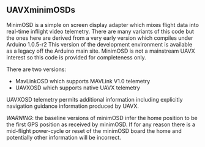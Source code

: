 ## UAVXminimOSDs ##

MinimOSD is a simple on screen display adapter which mixes flight data into real-time inflight video telemetry. 
There are many variants of this code but the ones here are derived from a very early version which compiles under Arduino 1.0.5-r2 This version of the development environment is available as a legacy off the Arduino main site. MinimOSD is not a mainstream UAVX interest so this code is provided for completeness only.

There are two versions:

 * MavLinkOSD which supports MAVLink V1.0 telemetry
 * UAVXOSD which supports native UAVX telemetry

UAVXOSD telemetry permits additional information including explicitly navigation guidance information produced by UAVX. 

*WARNING*: the baseline versions of minimOSD infer the home position to be the first GPS position as received by minimOSD. If for any reason there is a mid-flight power-cycle or reset of the minimOSD board the home and potentially other information will be incorrect.







